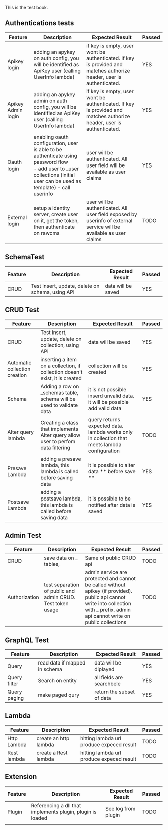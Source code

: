 This is the test book.

## Authentications tests
Feature  | Description  | Expected Result |  Passed
------------- | ------------- | -------------  | -------------
Apikey login  | adding an apykey on auth config, you will be identified as ApiKey user (calling UserInfo lambda) | if key is empty, user wont be authenticated. If key is provided and matches authorize header, user is authenticated. | YES
Apikey Admin login  | adding an apykey admin on auth config, you will be identified as ApiKey user (calling UserInfo lambda) | if key is empty, user wont be authenticated. If key is provided and matches authorize header, user is authenticated. | YES
Oauth login  | enabling oauth configuration, user is able to be authenticate using password flow <br />- add user to _user collections (initial user can be used as template) - call userinfo | user will be authenticated. All user field will be available as user claims | YES
External  login  | setup a identity server, create user on it, get the token, then authenticate on rawcms | user will be authenticated. All user field exposed by userinfo of external service will be available as user claims | TODO 

## SchemaTest

Feature  | Description  | Expected Result |  Passed
------------- | ------------- | -------------  | -------------
CRUD  | Test insert, update, delete on schema, using API | data will be saved | YES

## CRUD Test

Feature  | Description  | Expected Result |  Passed
------------- | ------------- | -------------  | -------------
CRUD  | Test insert, update, delete on collection, using API | data will be saved | YES
Automatic collection creation  | inserting a item on a collection, if collection doesn't exist, it is created | collection will be created | YES
Schema  | Adding a row on _schemas table, schema will be used to validate data | it is not possible inserd unvalid data. it will be possible add valid data | YES
Alter query lambda  | Creating a class that implements Alter query allow user to perfom data filtering | query returns expected data. lambda works only in collection that meets lambda configuration | TODO 
Presave Lambda  | adding a presave lambda, this lambda is called before saving data | it is possible to alter data ** before save ** | YES
Postsave  Lambda  | adding a postsave lambda, this lambda is called before saving data | it is possible to be notified after data is saved | YES


## Admin Test

Feature  | Description  | Expected Result |  Passed
------------- | ------------- | -------------  | -------------
CRUD  | save data on _ tables, | Same of public CRUD api | TODO 
Authorization  | test separation of public and admin CRUD. Test token usage | admin service are protected and cannot be called without apikey (if provided). public api cannot write into collection with _ prefix. admin api cannot write on public collections | TODO 



## GraphQL Test

Feature  | Description  | Expected Result |  Passed
------------- | ------------- | -------------  | -------------
Query | read data if mapped in schema | data will be diplayed| YES
Query filter | Search on entity | all fields are searchbele | YES
Query paging| make paged qury | return the subset of data | YES

## Lambda

Feature  | Description  | Expected Result |  Passed
------------- | ------------- | -------------  | -------------
Http Lambda  | create an http lambda | hitting lambda url produce expeced result | TODO 
Rest lambda  | create a Rest lambda | hitting lambda url produce expeced result | TODO 

## Extension

Feature  | Description  | Expected Result |  Passed
------------- | ------------- | -------------  | -------------
Plugin  | Referencing a dll that implements plugin, plugin is loaded | See log from plugin | TODO 
  |  |  |  

